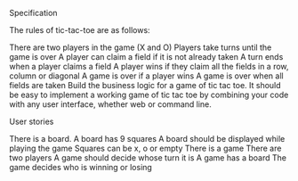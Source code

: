 Specification

The rules of tic-tac-toe are as follows:

There are two players in the game (X and O)
Players take turns until the game is over
A player can claim a field if it is not already taken
A turn ends when a player claims a field
A player wins if they claim all the fields in a row, column or diagonal
A game is over if a player wins
A game is over when all fields are taken
Build the business logic for a game of tic tac toe. It should be easy to implement a working game of tic tac toe by combining your code with any user interface, whether web or command line.

User stories

There is a board.
A board has 9 squares
A board should be displayed while playing the game
Squares can be x, o or empty
There is a game
There are two players
A game should decide whose turn it is
A game has a board
The game decides who is winning or losing
